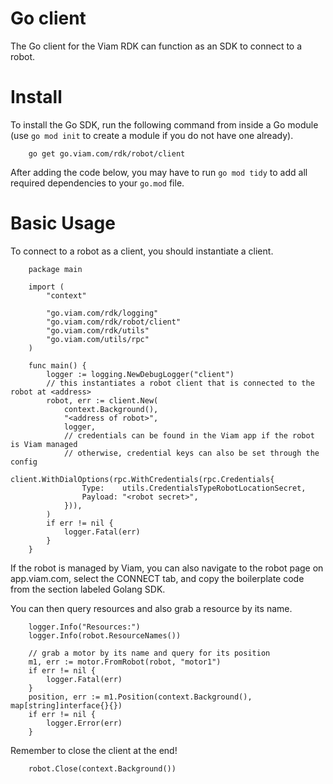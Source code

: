 # Go client
The Go client for the Viam RDK can function as an SDK to connect to a robot.

# Install

To install the Go SDK, run the following command from inside a Go module (use
`go mod init` to create a module if you do not have one already).

```
	go get go.viam.com/rdk/robot/client
```

After adding the code below, you may have to run `go mod tidy` to add all required
dependencies to your `go.mod` file.

# Basic Usage

To connect to a robot as a client, you should instantiate a client.

```
	package main

	import (
		"context"

		"go.viam.com/rdk/logging"
		"go.viam.com/rdk/robot/client"
		"go.viam.com/rdk/utils"
		"go.viam.com/utils/rpc"
	)

	func main() {
		logger := logging.NewDebugLogger("client")
		// this instantiates a robot client that is connected to the robot at <address>
		robot, err := client.New(
			context.Background(),
			"<address of robot>",
			logger,
			// credentials can be found in the Viam app if the robot is Viam managed
			// otherwise, credential keys can also be set through the config
			client.WithDialOptions(rpc.WithCredentials(rpc.Credentials{
				Type:    utils.CredentialsTypeRobotLocationSecret,
				Payload: "<robot secret>",
			})),
		)
		if err != nil {
			logger.Fatal(err)
		}
	}
```

If the robot is managed by Viam, you can also navigate to the robot page on app.viam.com,
select the CONNECT tab, and copy the boilerplate code from the section labeled Golang SDK.

You can then query resources and also grab a resource by its name.

```
	logger.Info("Resources:")
  	logger.Info(robot.ResourceNames())

	// grab a motor by its name and query for its position
	m1, err := motor.FromRobot(robot, "motor1")
	if err != nil {
		logger.Fatal(err)
	}
	position, err := m1.Position(context.Background(), map[string]interface{}{})
	if err != nil {
		logger.Error(err)
	}
```

Remember to close the client at the end!

```
	robot.Close(context.Background())
```
